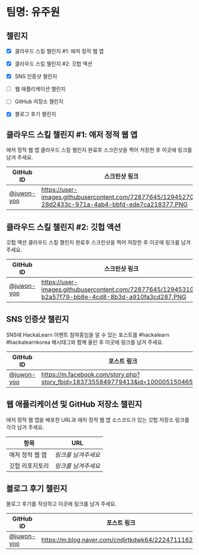 # 팀명: 유주원 #

## 챌린지 ##

* [x] 클라우드 스킬 챌린지 #1: 애저 정적 웹 앱
* [x] 클라우드 스킬 챌린지 #2: 깃헙 액션
* [x] SNS 인증샷 챌린지
* [ ] 웹 애플리케이션 챌린지
* [ ] GitHub 저장소 챌린지
* [x] 블로그 후기 챌린지


## 클라우드 스킬 챌린지 #1: 애저 정적 웹 앱 ##

애저 정적 웹 앱 클라우드 스킬 챌린지 완료후 스크린샷을 찍어 저장한 후 이곳에 링크를 남겨 주세요.

| GitHub ID | 스크린샷 링크 |
| --------- | ------------- |
| [@juwon-yoo](https://github.com/juwon-yoo) | <https://user-images.githubusercontent.com/72877645/129452703-28d2433c-971a-4ab4-bbfd-ede7ca218377.PNG> |



## 클라우드 스킬 챌린지 #2: 깃헙 액션 ##

깃헙 액션 클라우드 스킬 챌린지 완료후 스크린샷을 찍어 저장한 후 이곳에 링크를 남겨 주세요.

| GitHub ID | 스크린샷 링크 |
| --------- | ------------- |
| [@juwon-yoo](https://github.com/juwon-yoo) | <https://user-images.githubusercontent.com/72877645/129453101-b2a57f79-bb8e-4cd8-8b3d-a910fa3cd287.PNG> |



## SNS 인증샷 챌린지 ##

SNS에 HackaLearn 이벤트 참여중임을 알 수 있는 포스트를 #hackalearn #hackalearnkorea 해시태그와 함꼐 올린 후 이곳에 링크를 남겨 주세요.

| GitHub ID | 포스트 링크 |
| --------- | ------------- |
| [@juwon-yoo](https://github.com/juwon-yoo) | <https://m.facebook.com/story.php?story_fbid=1837355849779413&id=100005150465869> |



## 웹 애플리케이션 및 GitHub 저장소 챌린지 ##

애저 정적 웹 앱을 배포한 URL과 애저 정적 웹 앱 소스코드가 있는 깃헙 저장소 링크를 각각 남겨 주세요.

| 항목            | URL                                |
| --------------- | ---------------------------------- |
| 애저 정적 웹 앱 | *링크를 남겨주세요* |
| 깃헙 리포지토리 | *링크를 남겨주세요* |


## 블로그 후기 챌린지 ##

블로그 후기를 작성하고 이곳에 링크를 남겨 주세요.

| GitHub ID | 포스트 링크 |
| --------- | ------------- |
| [@juwon-yoo](https://github.com/juwon-yoo) | <https://m.blog.naver.com/cndjrtkdwk64/222471116231> |

